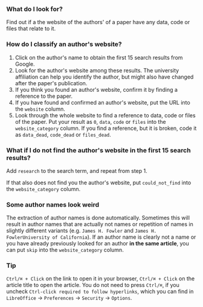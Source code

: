 ### What do I look for?
Find out if a the website of the authors' of a paper have any data, code or files that relate to it.

### How do I classify an author's website?
1. Click on the author's name to obtain the first 15 search results from Google.
2. Look for the author's website among these results. The university affiliation can help you identify the author, but might also have changed after the paper's publication.
3. If you think you found an author's website, confirm it by finding a reference to the paper.
4. If you have found and confirmed an author's website, put the URL into the `website` column. 
5. Look through the whole website to find a reference to data, code or files of the paper. Put your result as `0`, `data`, `code` or `files` into the `website_category` column. If you find a reference, but it is broken, code it as `data_dead`, `code_dead` or `files_dead`.

### What if I do not find the author's website in the first 15 search results?
Add `research` to the search term, and repeat from step 1.

If that also does not find you the author's website, put `could_not_find` into the `website_category` column. 

### Some author names look weird
The extraction of author names is done automatically. Sometimes this will result in author names that are actually not names or repetition of names in slightly different variants (e.g. `James H. Fowler` and `James H. FowlerUniversity of California`). If an author name is clearly not a name or you have already previously looked for an author **in the same article**, you can put `skip` into the `website_category` column.

### Tip
`Ctrl/⌘ + Click` on the link to open it in your browser, `Ctrl/⌘ + Click` on the article title to open the article. You do not need to press `Ctrl/⌘`, if you uncheck `Ctrl-click required to follow hyperlinks`, which you can find in `LibreOffice` -> `Preferences` -> `Security` -> `Options`.
